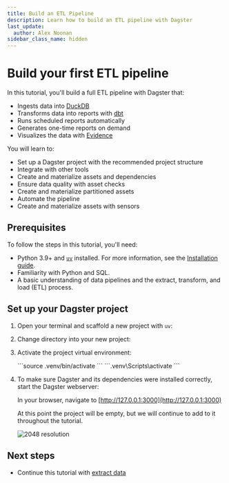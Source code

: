 ```yaml
---
title: Build an ETL Pipeline
description: Learn how to build an ETL pipeline with Dagster
last_update:
  author: Alex Noonan
sidebar_class_name: hidden
---
```


# Build your first ETL pipeline

In this tutorial, you'll build a full ETL pipeline with Dagster that:

- Ingests data into [DuckDB](https://duckdb.org)
- Transforms data into reports with [dbt](https://www.getdbt.com)
- Runs scheduled reports automatically
- Generates one-time reports on demand
- Visualizes the data with [Evidence](https://evidence.dev/)

You will learn to:

- Set up a Dagster project with the recommended project structure
- Integrate with other tools
- Create and materialize assets and dependencies
- Ensure data quality with asset checks
- Create and materialize partitioned assets
- Automate the pipeline
- Create and materialize assets with sensors

## Prerequisites

To follow the steps in this tutorial, you'll need:

* Python 3.9+ and [`uv`](https://docs.astral.sh/uv) installed. For more information, see the [Installation guide](/getting-started/installation).
* Familiarity with Python and SQL.
* A basic understanding of data pipelines and the extract, transform, and load (ETL) process.

## Set up your Dagster project

1. Open your terminal and scaffold a new project with `uv`:

   <CliInvocationExample path="docs_snippets/docs_snippets/guides/tutorials/etl_tutorial/commands/uvx-create.txt" />

2. Change directory into your new project:

   <CliInvocationExample contents="cd etl-tutorial" />

3. Activate the project virtual environment:

   <Tabs>
     <TabItem value="macos" label="MacOS">
       ```source .venv/bin/activate ```
     </TabItem>
     <TabItem value="windows" label="Windows">
       ```.venv\Scripts\activate ```
     </TabItem>
   </Tabs>


4. To make sure Dagster and its dependencies were installed correctly, start the Dagster webserver:

   <CliInvocationExample contents="dg dev" />

   In your browser, navigate to [http://127.0.0.1:3000](http://127.0.0.1:3000)

   At this point the project will be empty, but we will continue to add to it throughout the tutorial.

   ![2048 resolution](/images/tutorial/etl-tutorial/empty-project.png)

## Next steps

- Continue this tutorial with [extract data](/etl-pipeline-tutorial/extract-data)
